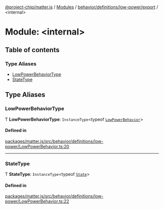 [@project-chip/matter.js](../README.md) / [Modules](../modules.md) / [behavior/definitions/low-power/export](behavior_definitions_low_power_export.md) / \<internal\>

# Module: \<internal\>

## Table of contents

### Type Aliases

- [LowPowerBehaviorType](behavior_definitions_low_power_export._internal_.md#lowpowerbehaviortype)
- [StateType](behavior_definitions_low_power_export._internal_.md#statetype)

## Type Aliases

### LowPowerBehaviorType

Ƭ **LowPowerBehaviorType**: `InstanceType`\<typeof [`LowPowerBehavior`](behavior_definitions_low_power_export.md#lowpowerbehavior)\>

#### Defined in

[packages/matter.js/src/behavior/definitions/low-power/LowPowerBehavior.ts:20](https://github.com/project-chip/matter.js/blob/c0d55745d5279e16fdfaa7d2c564daa31e19c627/packages/matter.js/src/behavior/definitions/low-power/LowPowerBehavior.ts#L20)

___

### StateType

Ƭ **StateType**: `InstanceType`\<typeof [`State`](../classes/behavior_definitions_low_power_export.LowPowerServer.md#state-1)\>

#### Defined in

[packages/matter.js/src/behavior/definitions/low-power/LowPowerBehavior.ts:22](https://github.com/project-chip/matter.js/blob/c0d55745d5279e16fdfaa7d2c564daa31e19c627/packages/matter.js/src/behavior/definitions/low-power/LowPowerBehavior.ts#L22)
